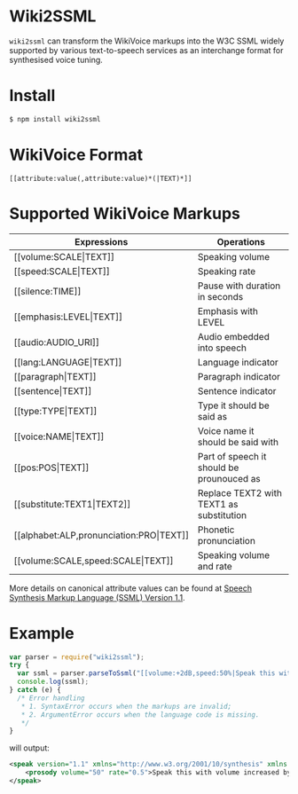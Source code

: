 # Wiki2SSML
`wiki2ssml` can transform the WikiVoice markups into the W3C SSML widely supported by various text-to-speech services as an interchange format for synthesised voice tuning.

# Install
```sh
$ npm install wiki2ssml
```
# WikiVoice Format
```markup
[[attribute:value(,attribute:value)*(|TEXT)*]]
```
# Supported WikiVoice Markups
| Expressions        | Operations|
| ------------- |-------------|
| [[volume:SCALE\|TEXT]] | Speaking volume |
| [[speed:SCALE\|TEXT]] | Speaking rate |
| [[silence:TIME]] | Pause with duration in seconds |
| [[emphasis:LEVEL\|TEXT]] | Emphasis with LEVEL |
| [[audio:AUDIO_URI]] | Audio embedded into speech|
| [[lang:LANGUAGE\|TEXT]] | Language indicator |
| [[paragraph\|TEXT]] | Paragraph indicator |
| [[sentence\|TEXT]] | Sentence indicator |
| [[type:TYPE\|TEXT]] | Type it should be said as |
| [[voice:NAME\|TEXT]] | Voice name it should be said with |
| [[pos:POS\|TEXT]] | Part of speech it should be prounouced as |
| [[substitute:TEXT1\|TEXT2]] | Replace TEXT2 with TEXT1 as substitution |
| [[alphabet:ALP,pronunciation:PRO\|TEXT]] | Phonetic pronunciation |
| [[volume:SCALE,speed:SCALE\|TEXT]] | Speaking volume and rate |

More details on canonical attribute values can be found at [Speech Synthesis Markup Language (SSML) Version 1.1](https://www.w3.org/TR/speech-synthesis/).
# Example
```js
var parser = require("wiki2ssml");
try {
  var ssml = parser.parseToSsml("[[volume:+2dB,speed:50%|Speak this with the volume increased by 2dB at half the default speech rate.]]", "en-GB");
  console.log(ssml);
} catch (e) {
  /* Error handling
   * 1. SyntaxError occurs when the markups are invalid;
   * 2. ArgumentError occurs when the language code is missing.
   */
}
```
will output:
```xml
<speak version="1.1" xmlns="http://www.w3.org/2001/10/synthesis" xmlns:xsi="http://www.w3.org/2001/XMLSchema-instance" xsi:schemaLocation="http://www.w3.org/2001/10/synthesis http://www.w3.org/TR/speech-synthesis/synthesis.xsd" xml:lang="en-GB">
    <prosody volume="50" rate="0.5">Speak this with volume increased by 2dB at half the default speech rate.</prosody>
</speak>
```
